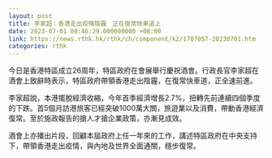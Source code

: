 ```yaml
---
layout: post
title: 李家超：香港走出疫情陰霾　正在復常快車道上
date: 2023-07-01 08:46:29.000000000 +08:00
link: https://news.rthk.hk/rthk/ch/component/k2/1707057-20230701.htm
categories: rthk
---
```


今日是香港特區成立26周年，特區政府在會展舉行慶祝酒會。行政長官李家超在酒會上致辭時表示，特區政府帶領香港走出陰霾，在復常快車道，正全速前進。

李家超說，本港擺脫經濟收縮，今年首季經濟增長2.7%，扭轉先前連續四個季度的下跌。首5個月訪港旅客已經突破1000萬大關，旅遊業以及消費，帶動香港經濟復常。至於施政報告的搶人才搶企業政策，亦漸見成效。

酒會上亦播出片段，回顧本屆政府上任一年來的工作，講述特區政府在中央支持下，帶領香港走出疫情，與內地及世界全面通關，穩步復常。
